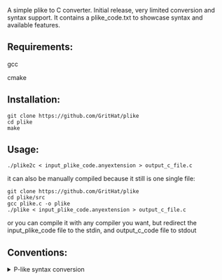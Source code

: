 A simple plike to C converter.
Initial release, very limited conversion and syntax support.
It contains a plike_code.txt to showcase syntax and available features.

## Requirements:
gcc

cmake

## Installation:
```
git clone https://github.com/GritHat/plike
cd plike
make
```

## Usage:
```
./plike2c < input_plike_code.anyextension > output_c_file.c
```
it can also be manually compiled because it still is one single file:
```
git clone https://github.com/GritHat/plike
cd plike/src
gcc plike.c -o plike
./plike < input_plike_code.anyextension > output_c_file.c
```
or you can compile it with any compiler you want, but redirect the input_plike_code file to the stdin, and output_c_code file to stdout


## Conventions:
<details>
  <summary> P-like syntax conversion </summary>
    
    ## Operators:
    NOT !
    AND &&
    OR ||
    ASSIGNMENT :=
    EQUALITY ==
    DISEQUALITY !=
    
    ## Arrays:
    0-indexed
    [n] to access the element at position n starting from position 0

    ## Program, Function, Procedure:
    program will be translated to "int main()"
    function will be translated to int function(), char function(), bool function() or float function() depending on the return type
    procedure will be translated to void procedure()

    ## Declaration, Definition
    we will declare all the variables before the actual logic


</details>
